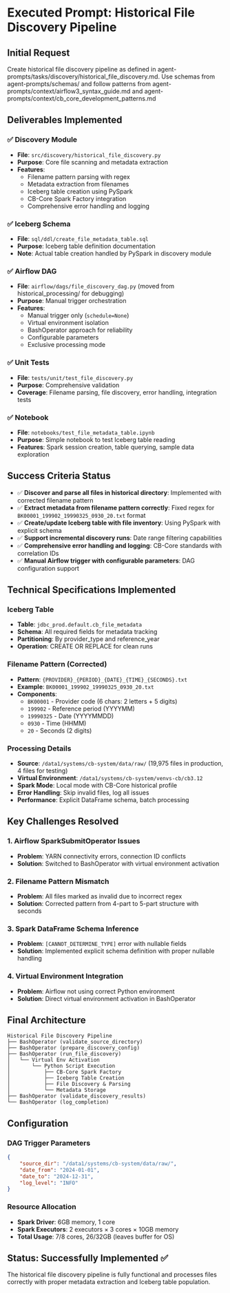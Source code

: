 # Executed Prompt: Historical File Discovery Pipeline

## Initial Request

Create historical file discovery pipeline as defined in agent-prompts/tasks/discovery/historical_file_discovery.md. Use schemas from agent-prompts/schemas/ and follow patterns from agent-prompts/context/airflow3_syntax_guide.md and agent-prompts/context/cb_core_development_patterns.md

## Deliverables Implemented

### ✅ Discovery Module
- **File**: `src/discovery/historical_file_discovery.py`
- **Purpose**: Core file scanning and metadata extraction
- **Features**: 
  - Filename pattern parsing with regex
  - Metadata extraction from filenames
  - Iceberg table creation using PySpark
  - CB-Core Spark Factory integration
  - Comprehensive error handling and logging

### ✅ Iceberg Schema
- **File**: `sql/ddl/create_file_metadata_table.sql`  
- **Purpose**: Iceberg table definition documentation
- **Note**: Actual table creation handled by PySpark in discovery module

### ✅ Airflow DAG
- **File**: `airflow/dags/file_discovery_dag.py` (moved from historical_processing/ for debugging)
- **Purpose**: Manual trigger orchestration
- **Features**:
  - Manual trigger only (`schedule=None`)
  - Virtual environment isolation
  - BashOperator approach for reliability
  - Configurable parameters
  - Exclusive processing mode

### ✅ Unit Tests
- **File**: `tests/unit/test_file_discovery.py`
- **Purpose**: Comprehensive validation
- **Coverage**: Filename parsing, file discovery, error handling, integration tests

### ✅ Notebook
- **File**: `notebooks/test_file_metadata_table.ipynb`
- **Purpose**: Simple notebook to test Iceberg table reading
- **Features**: Spark session creation, table querying, sample data exploration

## Success Criteria Status

- ✅ **Discover and parse all files in historical directory**: Implemented with corrected filename pattern
- ✅ **Extract metadata from filename pattern correctly**: Fixed regex for `BK00001_199902_19990325_0930_20.txt` format
- ✅ **Create/update Iceberg table with file inventory**: Using PySpark with explicit schema
- ✅ **Support incremental discovery runs**: Date range filtering capabilities
- ✅ **Comprehensive error handling and logging**: CB-Core standards with correlation IDs
- ✅ **Manual Airflow trigger with configurable parameters**: DAG configuration support

## Technical Specifications Implemented

### Iceberg Table
- **Table**: `jdbc_prod.default.cb_file_metadata`
- **Schema**: All required fields for metadata tracking
- **Partitioning**: By provider_type and reference_year
- **Operation**: CREATE OR REPLACE for clean runs

### Filename Pattern (Corrected)
- **Pattern**: `{PROVIDER}_{PERIOD}_{DATE}_{TIME}_{SECONDS}.txt`
- **Example**: `BK00001_199902_19990325_0930_20.txt`
- **Components**:
  - `BK00001` - Provider code (6 chars: 2 letters + 5 digits)
  - `199902` - Reference period (YYYYMM)
  - `19990325` - Date (YYYYMMDD)
  - `0930` - Time (HHMM)
  - `20` - Seconds (2 digits)

### Processing Details
- **Source**: `/data1/systems/cb-system/data/raw/` (19,975 files in production, 4 files for testing)
- **Virtual Environment**: `/data1/systems/cb-system/venvs-cb/cb3.12`
- **Spark Mode**: Local mode with CB-Core historical profile
- **Error Handling**: Skip invalid files, log all issues
- **Performance**: Explicit DataFrame schema, batch processing

## Key Challenges Resolved

### 1. Airflow SparkSubmitOperator Issues
- **Problem**: YARN connectivity errors, connection ID conflicts
- **Solution**: Switched to BashOperator with virtual environment activation

### 2. Filename Pattern Mismatch
- **Problem**: All files marked as invalid due to incorrect regex
- **Solution**: Corrected pattern from 4-part to 5-part structure with seconds

### 3. Spark DataFrame Schema Inference
- **Problem**: `[CANNOT_DETERMINE_TYPE]` error with nullable fields
- **Solution**: Implemented explicit schema definition with proper nullable handling

### 4. Virtual Environment Integration
- **Problem**: Airflow not using correct Python environment
- **Solution**: Direct virtual environment activation in BashOperator

## Final Architecture

```
Historical File Discovery Pipeline
├── BashOperator (validate_source_directory)
├── BashOperator (prepare_discovery_config)  
├── BashOperator (run_file_discovery)
│   └── Virtual Env Activation
│       └── Python Script Execution
│           ├── CB-Core Spark Factory
│           ├── Iceberg Table Creation
│           ├── File Discovery & Parsing
│           └── Metadata Storage
├── BashOperator (validate_discovery_results)
└── BashOperator (log_completion)
```

## Configuration

### DAG Trigger Parameters
```json
{
    "source_dir": "/data1/systems/cb-system/data/raw/",
    "date_from": "2024-01-01",
    "date_to": "2024-12-31", 
    "log_level": "INFO"
}
```

### Resource Allocation
- **Spark Driver**: 6GB memory, 1 core
- **Spark Executors**: 2 executors × 3 cores × 10GB memory
- **Total Usage**: 7/8 cores, 26/32GB (leaves buffer for OS)

## Status: Successfully Implemented ✅

The historical file discovery pipeline is fully functional and processes files correctly with proper metadata extraction and Iceberg table population.